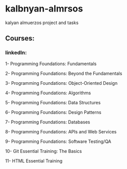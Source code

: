 # kalbnyan-almrsos
kalyan almuerzos project and tasks


## Courses:

### linkedIn:

1- Programming Foundations: Fundamentals

2- Programming Foundations: Beyond the Fundamentals

3- Programming Foundations: Object-Oriented Design

4- Programming Foundations: Algorithms

5- Programming Foundations: Data Structures

6- Programming Foundations: Design Patterns

7- Programming Foundations: Databases

8- Programming Foundations: APIs and Web Services

9- Programming Foundations: Software Testing/QA

10- Git Essential Training: The Basics

11- HTML Essential Training
